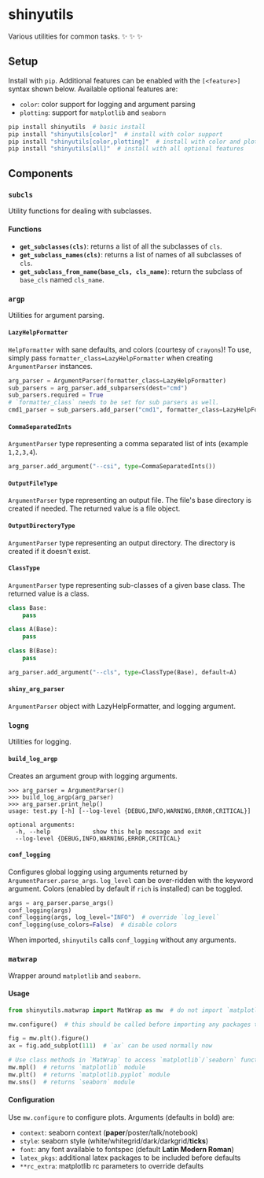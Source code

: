 # shinyutils
Various utilities for common tasks. :sparkles: :sparkles: :sparkles:

## Setup
Install with `pip`. Additional features can be enabled with the `[<feature>]` syntax shown below. Available optional features are:
* `color`: color support for logging and argument parsing
* `plotting`: support for `matplotlib` and `seaborn`
```bash
pip install shinyutils  # basic install
pip install "shinyutils[color]"  # install with color support
pip install "shinyutils[color,plotting]"  # install with color and plotting support
pip install "shinyutils[all]"  # install with all optional features
```

## Components

### `subcls`
Utility functions for dealing with subclasses.

#### Functions
* __`get_subclasses(cls)`__: returns a list of all the subclasses of `cls`.
* __`get_subclass_names(cls)`__: returns a list of names of all subclasses of `cls`.
* __`get_subclass_from_name(base_cls, cls_name)`__: return the subclass of `base_cls` named `cls_name`.

### `argp`
Utilities for argument parsing.

#### `LazyHelpFormatter`
`HelpFormatter` with sane defaults, and colors (courtesy of `crayons`)! To use, simply pass `formatter_class=LazyHelpFormatter` when creating `ArgumentParser` instances.
```python
arg_parser = ArgumentParser(formatter_class=LazyHelpFormatter)
sub_parsers = arg_parser.add_subparsers(dest="cmd")
sub_parsers.required = True
# `formatter_class` needs to be set for sub parsers as well.
cmd1_parser = sub_parsers.add_parser("cmd1", formatter_class=LazyHelpFormatter)
```

#### `CommaSeparatedInts`
`ArgumentParser` type representing a comma separated list of ints (example `1,2,3,4`).
```python
arg_parser.add_argument("--csi", type=CommaSeparatedInts())
```

#### `OutputFileType`
`ArgumentParser` type representing an output file. The file's base directory is created if needed. The returned value is a file object.

#### `OutputDirectoryType`
`ArgumentParser` type representing an output directory. The directory is created if it doesn't exist.

#### `ClassType`
`ArgumentParser` type representing sub-classes of a given base class. The returned value is a class.
```python
class Base:
    pass

class A(Base):
    pass

class B(Base):
    pass

arg_parser.add_argument("--cls", type=ClassType(Base), default=A)
```

#### `shiny_arg_parser`
`ArgumentParser` object with LazyHelpFormatter, and logging argument.

### `logng`
Utilities for logging.
#### `build_log_argp`
Creates an argument group with logging arguments.
```
>>> arg_parser = ArgumentParser()
>>> build_log_argp(arg_parser)
>>> arg_parser.print_help()
usage: test.py [-h] [--log-level {DEBUG,INFO,WARNING,ERROR,CRITICAL}]

optional arguments:
  -h, --help            show this help message and exit
  --log-level {DEBUG,INFO,WARNING,ERROR,CRITICAL}
```

#### `conf_logging`
Configures global logging using arguments returned by `ArgumentParser.parse_args`. `log_level` can be over-ridden with the keyword argument. Colors (enabled by default if `rich` is installed) can be toggled.
```python
args = arg_parser.parse_args()
conf_logging(args)
conf_logging(args, log_level="INFO")  # override `log_level`
conf_logging(use_colors=False)  # disable colors
```
When imported, `shinyutils` calls `conf_logging` without any arguments.

### `matwrap`
Wrapper around `matplotlib` and `seaborn`.

#### Usage
```python
from shinyutils.matwrap import MatWrap as mw  # do not import `matplotlib`, `seaborn`

mw.configure()  # this should be called before importing any packages that import matplotlib

fig = mw.plt().figure()
ax = fig.add_subplot(111)  # `ax` can be used normally now

# Use class methods in `MatWrap` to access `matplotlib`/`seaborn` functions.
mw.mpl()  # returns `matplotlib` module
mw.plt()  # returns `matplotlib.pyplot` module
mw.sns()  # returns `seaborn` module
```

#### Configuration
Use `mw.configure` to configure plots. Arguments (defaults in bold) are:
* `context`: seaborn context (__paper__/poster/talk/notebook)
* `style`: seaborn style (white/whitegrid/dark/darkgrid/__ticks__)
* `font`: any font available to fontspec (default __Latin Modern Roman__)
* `latex_pkgs`: additional latex packages to be included before defaults
* `**rc_extra`: matplotlib rc parameters to override defaults
```

